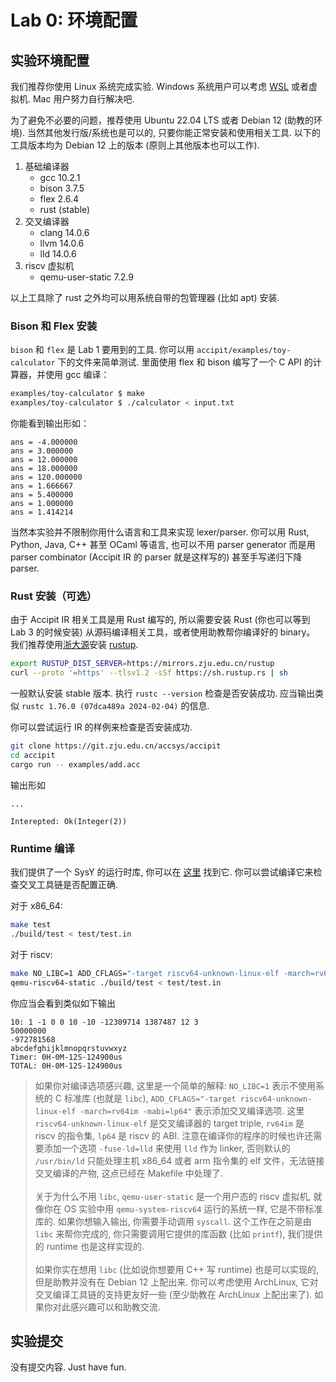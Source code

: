 # Lab 0: 环境配置

## 实验环境配置

我们推荐你使用 Linux 系统完成实验. Windows 系统用户可以考虑 [WSL](https://learn.microsoft.com/en-us/windows/wsl/install) 或者虚拟机. Mac 用户努力自行解决吧.

为了避免不必要的问题，推荐使用 Ubuntu 22.04 LTS 或者 Debian 12 (助教的环境). 当然其他发行版/系统也是可以的, 只要你能正常安装和使用相关工具.
以下的工具版本均为 Debian 12 上的版本 (原则上其他版本也可以工作).

1. 基础编译器
    + gcc 10.2.1
    + bison 3.7.5
    + flex 2.6.4
    + rust (stable)
2. 交叉编译器
    + clang 14.0.6
    + llvm 14.0.6
    + lld 14.0.6
3. riscv 虚拟机
    + qemu-user-static 7.2.9

以上工具除了 rust 之外均可以用系统自带的包管理器 (比如 apt) 安装. 

### Bison 和 Flex 安装
`bison` 和 `flex` 是 Lab 1 要用到的工具. 你可以用 `accipit/examples/toy-calculator` 下的文件来简单测试.
里面使用 flex 和 bison 编写了一个 C API 的计算器，并使用 gcc 编译：

```bash
examples/toy-calculator $ make
examples/toy-calculator $ ./calculator < input.txt
```

你能看到输出形如：

```
ans = -4.000000
ans = 3.000000
ans = 12.000000
ans = 18.000000
ans = 120.000000
ans = 1.666667
ans = 5.400000
ans = 1.000000
ans = 1.414214
```

当然本实验并不限制你用什么语言和工具来实现 lexer/parser. 你可以用 Rust, Python, Java, C++ 甚至 OCaml 等语言, 也可以不用 parser generator 而是用 parser combinator (Accipit IR 的 parser 就是这样写的) 甚至手写递归下降 parser.

### Rust 安装（可选）
由于 Accipit IR 相关工具是用 Rust 编写的, 所以需要安装 Rust (你也可以等到 Lab 3 的时候安装) 从源码编译相关工具，或者使用助教帮你编译好的 binary。
我们推荐使用[浙大源](https://mirrors.zju.edu.cn/docs/rustup/)安装 [rustup](https://rustup.rs/).
```bash
export RUSTUP_DIST_SERVER=https://mirrors.zju.edu.cn/rustup
curl --proto '=https' --tlsv1.2 -sSf https://sh.rustup.rs | sh
```
一般默认安装 stable 版本. 执行 `rustc --version` 检查是否安装成功. 应当输出类似 `rustc 1.76.0 (07dca489a 2024-02-04)` 的信息.

你可以尝试运行 IR 的样例来检查是否安装成功. 
```bash
git clone https://git.zju.edu.cn/accsys/accipit
cd accipit
cargo run -- examples/add.acc
```
输出形如
```
...

Interepted: Ok(Integer(2))
```

### Runtime 编译
我们提供了一个 SysY 的运行时库, 你可以在 [这里](https://git.zju.edu.cn/accsys/sysy-runtime-lib) 找到它.
你可以尝试编译它来检查交叉工具链是否配置正确. 

对于 x86_64:
```bash
make test
./build/test < test/test.in
```
对于 riscv:
```bash
make NO_LIBC=1 ADD_CFLAGS="-target riscv64-unknown-linux-elf -march=rv64im -mabi=lp64" test
qemu-riscv64-static ./build/test < test/test.in
```
你应当会看到类似如下输出
```
10: 1 -1 0 0 10 -10 -12309714 1387487 12 3
50000000
-972781568
abcdefghijklmnopqrstuvwxyz
Timer: 0H-0M-12S-124900us
TOTAL: 0H-0M-12S-124900us
```

> 如果你对编译选项感兴趣, 这里是一个简单的解释: `NO_LIBC=1` 表示不使用系统的 C 标准库 (也就是 `libc`), `ADD_CFLAGS="-target riscv64-unknown-linux-elf -march=rv64im -mabi=lp64"` 表示添加交叉编译选项. 这里 `riscv64-unknown-linux-elf` 是交叉编译器的 target triple, `rv64im` 是 riscv 的指令集, `lp64` 是 riscv 的 ABI. 注意在编译你的程序的时候也许还需要添加一个选项 `-fuse-ld=lld` 来使用 `lld` 作为 linker, 否则默认的 `/usr/bin/ld` 只能处理主机 x86_64 或者 arm 指令集的 elf 文件，无法链接交叉编译的产物, 这点已经在 Makefile 中处理了.
<br><br>
关于为什么不用 `libc`, `qemu-user-static` 是一个用户态的 riscv 虚拟机, 就像你在 OS 实验中用 `qemu-system-riscv64` 运行的系统一样, 它是不带标准库的. 如果你想输入输出, 你需要手动调用 `syscall`. 这个工作在之前是由 `libc` 来帮你完成的, 你只需要调用它提供的库函数 (比如 `printf`), 我们提供的 runtime 也是这样实现的. 
<br><br>
如果你实在想用 `libc` (比如说你想要用 C++ 写 runtime) 也是可以实现的, 但是助教并没有在 Debian 12 上配出来. 你可以考虑使用 ArchLinux, 它对交叉编译工具链的支持更友好一些 (至少助教在 ArchLinux 上配出来了). 如果你对此感兴趣可以和助教交流.

## 实验提交
没有提交内容. Just have fun.
